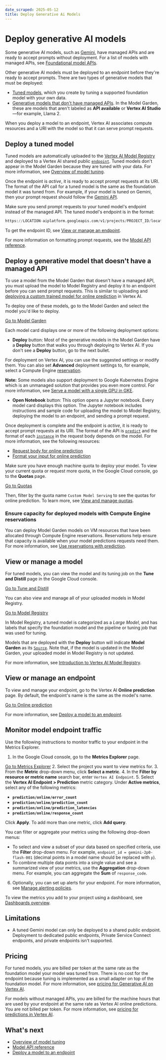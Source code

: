 ```yaml
---
date_scraped: 2025-05-12
title: Deploy Generative Ai Models
---
```


# Deploy generative AI models 

Some generative AI models, such as [Gemini](../code/code-models-overview.md), have managed APIs and are ready to accept prompts without deployment. For a list of models with managed APIs, see [Foundational model APIs](../learn/models.md).

Other generative AI models must be deployed to an endpoint before
they're ready to accept prompts. There are two types of generative models that
must be deployed:

- [Tuned models](#deploy_a_tuned_model), which you create by tuning a
 supported foundation model with your own data.
- [Generative models that don't have managed APIs](#not-managed). In the
 Model Garden, these are models that aren't labeled as
 **API available** or **Vertex AI Studio**—for example, Llama 2.

When you deploy a model to an endpoint, Vertex AI associates compute
resources and a URI with the model so that it can serve prompt requests.

## Deploy a tuned model

Tuned models are automatically uploaded to the
[Vertex AI Model Registry](https://cloud.google.com/vertex-ai/docs/model-registry/introduction)
and deployed to a Vertex AI shared public
[`endpoint`](https://cloud.google.com/vertex-ai/docs/reference/rest/v1/projects.locations.endpoints). Tuned models don't
appear in the Model Garden because they are tuned with your data.
For more information, see
[Overview of model tuning](https://cloud.google.com/vertex-ai/generative-ai/docs/models/tune-models).

Once the endpoint is *active*, it is ready to accept prompt requests at its URI.
The format of the API call for a tuned model is the same as the foundation model
it was tuned from. For example, if your model is tuned on Gemini, then your
prompt request should follow the [Gemini API](../model-reference/gemini.md).

Make sure you send prompt requests to your tuned model's endpoint instead of the
managed API. The tuned model's endpoint is in the format:

```python
https://LOCATION-aiplatform.googleapis.com/v1/projects/PROJECT_ID/locations/LOCATION/endpoints/ENDPOINT_ID

```

To get the endpoint ID, see [View or manage an endpoint](#view_or_manage_an_endpoint).

For more information on formatting prompt requests, see the
[Model API reference](https://cloud.google.com/vertex-ai/generative-ai/docs/model-reference/overview).

## Deploy a generative model that doesn't have a managed API

To use a model from the Model Garden that doesn't have a managed
API, you must upload the model to Model Registry and
deploy it to an endpoint before you can send prompt requests. This is similar to
uploading and [deploying a custom trained model for online prediction](https://cloud.google.com/vertex-ai/docs/general/deployment)
in Vertex AI.

To deploy one of these models, go to the Model Garden and select
the model you'd like to deploy.

[Go to Model Garden](https://console.cloud.google.com/vertex-ai/model-garden)

Each model card displays one or more of the following deployment options:

- **Deploy** button: Most of the generative models in
 the Model Garden have a **Deploy** button that walks you
 through deploying to Vertex AI. If you don't see a **Deploy**
 button, go to the next bullet.

 For deployment on Vertex AI, you can use the
 suggested settings or modify them. You can also set **Advanced** deployment
 settings to, for example, select a Compute Engine
 [reservation](#reservation).

 **Note:** Some models also support deployment to Google Kubernetes Engine which is an
 unmanaged solution that provides you even more control. For more
 information, see [Serve a model with a single GPU in GKE](https://cloud.google.com/kubernetes-engine/docs/tutorials/online-ml-inference).
- **Open Notebook** button: This option opens a Jupyter notebook. Every model
 card displays this option. The Jupyter notebook includes instructions and
 sample code for uploading the model to Model Registry,
 deploying the model to an endpoint, and sending a prompt request.

Once deployment is complete and the endpoint is *active*, it is ready to accept
prompt requests at its URI. The format of the API is
[`predict`](https://cloud.google.com/vertex-ai/docs/reference/rest/v1/projects.locations.endpoints/predict) and the format
of each [`instance`](https://cloud.google.com/vertex-ai/docs/reference/rest/v1/projects.locations.endpoints/predict#body.request_body.FIELDS.instances)
in the request body depends on the model. For more information, see the
following resources:

- [Request body for online prediction](https://cloud.google.com/vertex-ai/docs/predictions/get-online-predictions#request-body-details)
- [Format your input for online prediction](https://cloud.google.com/vertex-ai/docs/predictions/get-online-predictions#formatting-prediction-input)

Make sure you have enough machine quota to deploy your model. To view your
current quota or request more quota, in the Google Cloud console, go to the
**Quotas** page.

[Go to Quotas](https://console.cloud.google.com/iam-admin/quotas)

Then, filter by the quota name `Custom Model Serving` to see the quotas for
online prediction. To learn more, see [View and manage quotas](https://cloud.google.com/docs/quotas/view-manage).

### Ensure capacity for deployed models with Compute Engine reservations

You can deploy Model Garden models on VM resources that have been
allocated through Compute Engine reservations. Reservations help ensure
that capacity is available when your model predictions requests need them. For
more information, see [Use reservations with prediction](https://cloud.google.com/vertex-ai/docs/predictions/use-reservations).

## View or manage a model

For tuned models, you can view the model and its tuning job on the **Tune and
Distill** page in the Google Cloud console.

[Go to Tune and Distill](https://console.cloud.google.com/vertex-ai/generative/language/tuning)

You can also view and manage all of your uploaded models in
Model Registry.

[Go to Model Registry](https://console.cloud.google.com/vertex-ai/models)

In Model Registry, a tuned model is categorized as a
*Large Model*, and has labels that specify the foundation model and the pipeline
or tuning job that was used for tuning.

Models that are deployed with the **Deploy** button will indicate **Model Garden**
as its [`Source`](https://cloud.google.com/vertex-ai/docs/reference/rest/v1/projects.locations.models#Model.FIELDS.model_source_info).
Note that, if the model is updated in the Model Garden, your
uploaded model in Model Registry is not updated.

For more information, see [Introduction to Vertex AI Model Registry](https://cloud.google.com/vertex-ai/docs/model-registry/introduction).

## View or manage an endpoint

To view and manage your endpoint, go to the Vertex AI
**Online prediction** page. By default, the endpoint's name is the same as the
model's name.

[Go to Online prediction](https://console.cloud.google.com/vertex-ai/online-prediction/endpoints)

For more information, see [Deploy a model to an endpoint](https://cloud.google.com/vertex-ai/docs/general/deployment).

## Monitor model endpoint traffic

Use the following instructions to monitor traffic to your endpoint in the Metrics Explorer.

1. In the Google Cloud console, go to the **Metrics Explorer** page.

 [Go
 to Metrics Explorer](https://console.cloud.google.com/projectselector/monitoring/metrics-explorer?supportedpurview=project,folder,organizationId)
2. Select the project you want to view metrics for.
3. From the **Metric** drop-down menu, click **Select a metric**.
4. In the **Filter by resource or metric name** search bar, enter
 `Vertex AI Endpoint`.
5. Select the **Vertex AI Endpoint > Prediction** metric category. Under **Active metrics**, select any of the following metrics:

 - **`prediction/online/error_count`**
 - **`prediction/online/prediction_count`**
 - **`prediction/online/prediction_latencies`**
 - **`prediction/online/response_count`**

 Click **Apply**. To add more than one metric, click **Add query**.

 You can filter or aggregate your metrics using the following drop-down menus:

 - To select and view a subset of your data based on specified criteria, use
 the **Filter** drop-down menu. For example, `endpoint_id = gemini-2p0-flash-001` (decimal points in a model name should be replaced with `p`).
 - To combine multiple data points into a single value and see a summarized
 view of your metrics, use the **Aggregation** drop-down menu. For example, you can aggregate the **Sum** of `response_code`.
6. Optionally, you can set up alerts for your endpoint. For more information,
 see [Manage alerting policies](/monitoring/alerts/manage-alerts).

To view the metrics you add to your project using a dashboard, see
[Dashboards overview](/monitoring/dashboards).

## Limitations

- A tuned Gemini model can only be deployed to a shared public
 endpoint. Deployment to dedicated public endpoints,
 Private Service Connect endpoints, and private endpoints isn't
 supported.

## Pricing

For tuned models, you are billed per token at the same rate as the foundation
model your model was tuned from. There is no cost for the endpoint because
tuning is implemented as a small adapter on top of the foundation model. For
more information, see [pricing for Generative AI on Vertex AI](https://cloud.google.com/vertex-ai/generative-ai/pricing).

For models without managed APIs, you are billed for the machine hours that are
used by your endpoint at the same rate as Vertex AI online
predictions. You are not billed per token. For more information, see
[pricing for predictions in Vertex AI](https://cloud.google.com/vertex-ai/pricing#prediction-prices).

## What's next

- [Overview of model tuning](https://cloud.google.com/vertex-ai/generative-ai/docs/models/tune-models)
- [Model API reference](https://cloud.google.com/vertex-ai/generative-ai/docs/model-reference/overview)
- [Deploy a model to an endpoint](https://cloud.google.com/vertex-ai/docs/general/deployment)